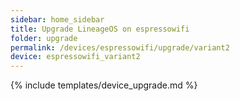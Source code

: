```yaml
---
sidebar: home_sidebar
title: Upgrade LineageOS on espressowifi
folder: upgrade
permalink: /devices/espressowifi/upgrade/variant2
device: espressowifi_variant2
---
```

{% include templates/device_upgrade.md %}
